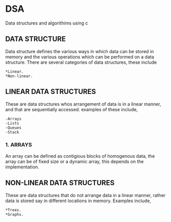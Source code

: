 # DSA

Data structures and algorithims using c

## DATA STRUCTURE

Data structure defines the various ways in which data can be stored in memory and the various operations which can be performed on a data structure. 
There are several categories of data structures, these include

    *Linear.
    *Non-linear.



## LINEAR DATA STRUCTURES

These are data structures whos arrangement of data is in  a linear manner, and that are sequentially accessed.
examples of these include,

    -Arrays
    -Lists
    -Queues
    -Stack


### 1. ARRAYS

An array can be defined as  contigious blocks of homogenous data, the array can be of fixed size or a dynamic array, this depends on the implementation.


## NON-LINEAR DATA STRUCTURES

These are data structures that do not arrange data in a linear manner, rather data is stored say in different locations in memory.
Examples include,

    *Trees.
    *Graphs.



